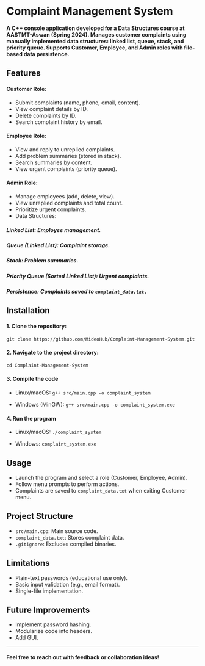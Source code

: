 # Complaint Management System

**A C++ console application developed for a Data Structures course at AASTMT-Aswan (Spring 2024). Manages customer complaints using manually implemented data structures: linked list, queue, stack, and priority queue. Supports Customer, Employee, and Admin roles with file-based data persistence.**

## Features

#### Customer Role:
- Submit complaints (name, phone, email, content).
- View complaint details by ID.
- Delete complaints by ID.
- Search complaint history by email.

#### Employee Role:
- View and reply to unreplied complaints.
- Add problem summaries (stored in stack).
- Search summaries by content.
- View urgent complaints (priority queue).

#### Admin Role:
- Manage employees (add, delete, view).
- View unreplied complaints and total count.
- Prioritize urgent complaints.
- Data Structures:


##### Linked List: Employee management.
##### Queue (Linked List): Complaint storage.
##### Stack: Problem summaries.
##### Priority Queue (Sorted Linked List): Urgent complaints.
##### Persistence: Complaints saved to `complaint_data.txt.`

## Installation

#### 1. Clone the repository:
`git clone https://github.com/MideoHub/Complaint-Management-System.git`

####  2. Navigate to the project directory:
`cd Complaint-Management-System`

####  3. Compile the code

- Linux/macOS:
  ```g++ src/main.cpp -o complaint_system```

- Windows (MinGW):
  ```g++ src/main.cpp -o complaint_system.exe```

####  4. Run the program
- Linux/macOS:
  `./complaint_system`

- Windows:
  `complaint_system.exe`

## Usage
- Launch the program and select a role (Customer, Employee, Admin).
- Follow menu prompts to perform actions.
- Complaints are saved to `complaint_data.txt` when exiting Customer menu.

## Project Structure
- `src/main.cpp`: Main source code.
- `complaint_data.txt`: Stores complaint data.
- `.gitignore`: Excludes compiled binaries.

## Limitations
- Plain-text passwords (educational use only).
- Basic input validation (e.g., email format).
- Single-file implementation.

## Future Improvements
- Implement password hashing.
- Modularize code into headers.
- Add GUI.

-------------
#### Feel free to reach out with feedback or collaboration ideas!
